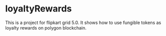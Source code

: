 # loyaltyRewards
This is a project for flipkart grid 5.0. It shows how to use fungible tokens as loyalty rewards on polygon blockchain.
